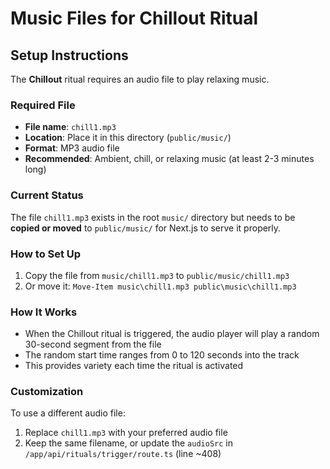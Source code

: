 # Music Files for Chillout Ritual

## Setup Instructions

The **Chillout** ritual requires an audio file to play relaxing music.

### Required File
- **File name**: `chill1.mp3`
- **Location**: Place it in this directory (`public/music/`)
- **Format**: MP3 audio file
- **Recommended**: Ambient, chill, or relaxing music (at least 2-3 minutes long)

### Current Status
The file `chill1.mp3` exists in the root `music/` directory but needs to be **copied or moved** to `public/music/` for Next.js to serve it properly.

### How to Set Up
1. Copy the file from `music/chill1.mp3` to `public/music/chill1.mp3`
2. Or move it: `Move-Item music\chill1.mp3 public\music\chill1.mp3`

### How It Works
- When the Chillout ritual is triggered, the audio player will play a random 30-second segment from the file
- The random start time ranges from 0 to 120 seconds into the track
- This provides variety each time the ritual is activated

### Customization
To use a different audio file:
1. Replace `chill1.mp3` with your preferred audio file
2. Keep the same filename, or update the `audioSrc` in `/app/api/rituals/trigger/route.ts` (line ~408)
